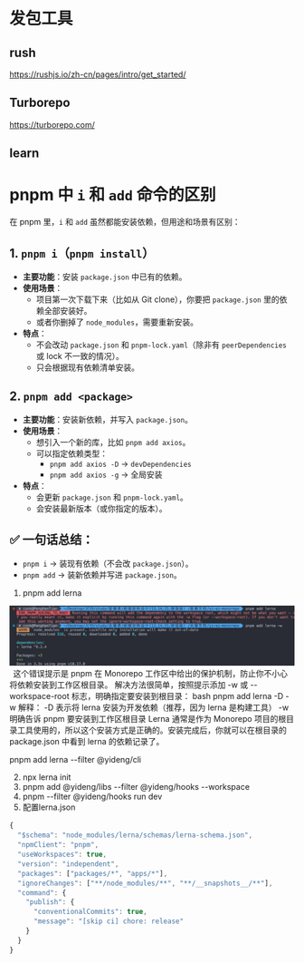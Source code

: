 # 发包工具 
## rush
https://rushjs.io/zh-cn/pages/intro/get_started/

## Turborepo
https://turborepo.com/

## learn


# pnpm 中 `i` 和 `add` 命令的区别

在 pnpm 里，`i` 和 `add` 虽然都能安装依赖，但用途和场景有区别：

## 1. `pnpm i`（`pnpm install`）
- **主要功能**：安装 `package.json` 中已有的依赖。
- **使用场景**：
  - 项目第一次下载下来（比如从 Git clone），你要把 `package.json` 里的依赖全部安装好。
  - 或者你删掉了 `node_modules`，需要重新安装。
- **特点**：
  - 不会改动 `package.json` 和 `pnpm-lock.yaml`（除非有 `peerDependencies` 或 lock 不一致的情况）。
  - 只会根据现有依赖清单安装。

## 2. `pnpm add <package>`
- **主要功能**：安装新依赖，并写入 `package.json`。
- **使用场景**：
  - 想引入一个新的库，比如 `pnpm add axios`。
  - 可以指定依赖类型：
    - `pnpm add axios -D` → `devDependencies`
    - `pnpm add axios -g` → 全局安装
- **特点**：
  - 会更新 `package.json` 和 `pnpm-lock.yaml`。
  - 会安装最新版本（或你指定的版本）。

## ✅ 一句话总结：
- `pnpm i` → 装现有依赖（不会改 `package.json`）。
- `pnpm add` → 装新依赖并写进 `package.json`。


1. pnpm add lerna     

![alt text](image.png)
 
这个错误提示是 pnpm 在 Monorepo 工作区中给出的保护机制，防止你不小心将依赖安装到工作区根目录。
解决方法很简单，按照提示添加 -w 或 --workspace-root 标志，明确指定要安装到根目录：
bash
pnpm add lerna -D -w
解释：
-D 表示将 lerna 安装为开发依赖（推荐，因为 lerna 是构建工具）
-w 明确告诉 pnpm 要安装到工作区根目录
Lerna 通常是作为 Monorepo 项目的根目录工具使用的，所以这个安装方式是正确的。安装完成后，你就可以在根目录的 package.json 中看到 lerna 的依赖记录了。

pnpm add lerna --filter @yideng/cli

2. npx lerna init
3. pnpm add @yideng/libs --filter @yideng/hooks --workspace
4. pnpm --filter @yideng/hooks run dev
5. 配置lerna.json
```js
{
  "$schema": "node_modules/lerna/schemas/lerna-schema.json",
  "npmClient": "pnpm",
  "useWorkspaces": true,
  "version": "independent",
  "packages": ["packages/*", "apps/*"],
  "ignoreChanges": ["**/node_modules/**", "**/__snapshots__/**"],
  "command": {
    "publish": {
      "conventionalCommits": true,
      "message": "[skip ci] chore: release"
    }
  }
}
```